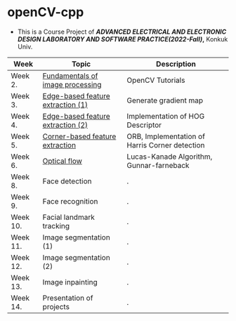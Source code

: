 # openCV-cpp
* This is a Course Project of ***ADVANCED ELECTRICAL AND ELECTRONIC DESIGN LABORATORY AND SOFTWARE PRACTICE(2022-Fall)*,** Konkuk Univ.

|Week|Topic|Description|
|------|---|---|
|Week 2.|[Fundamentals of image processing](https://github.com/versatile0010/openCV-cpp/tree/main/Week2)|OpenCV Tutorials|
|Week 3.|[Edge-based feature extraction (1)](https://github.com/versatile0010/openCV-cpp/tree/main/Week3)|Generate gradient map|
|Week 4.|[Edge-based feature extraction (2)](https://github.com/versatile0010/openCV-cpp/tree/main/Week4)|Implementation of HOG Descriptor|
|Week 5.|[Corner-based feature extraction](https://github.com/versatile0010/openCV-cpp/tree/main/Week5)|ORB, Implementation of Harris Corner detection|
|Week 6.|[Optical flow](https://github.com/versatile0010/openCV-cpp/tree/main/Week6)|Lucas-Kanade Algorithm, Gunnar-farneback|
|Week 8.|Face detection|.|
|Week 9.|Face recognition|.|
|Week 10.|Facial landmark tracking|.|
|Week 11.|Image segmentation (1)|.|
|Week 12.|Image segmentation (2)|.|
|Week 13.|Image inpainting|.|
|Week 14.|Presentation of projects|.|
